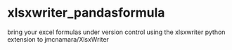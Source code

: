 # xlsxwriter_pandasformula
bring your excel formulas under version control using the xlsxwriter python extension to jmcnamara/XlsxWriter

